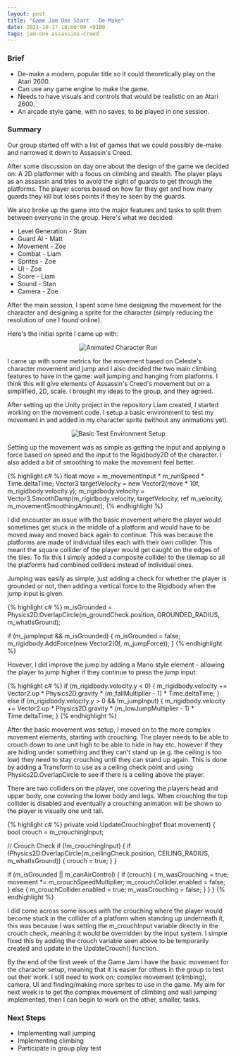 ```yaml
---
layout: post
title: "Game Jam One Start - De-Make"
date: 2021-10-17 18:00:00 +0100
tags: jam-one assassins-creed 
---
```

### Brief
- De-make a modern, popular title so it could theoretically play on the Atari 2600.
- Can use any game engine to make the game.
- Needs to have visuals and controls that would be realistic on an Atari 2600.
- An arcade style game, with no saves, to be played in one session.

### Summary
Our group started off with a list of games that we could possibly de-make and narrowed it down to Assassin's Creed.

After some discussion on day one about the design of the game we decided on: A 2D platformer with a focus on climbing and stealth. 
The player plays as an assassin and tries to avoid the sight of guards to get through the platforms.
The player scores based on how far they get and how many guards they kill but loses points if they're seen by the guards.

We also broke up the game into the major features and tasks to split them between everyone in the group. Here's what we decided:

- Level Generation - Stan
- Guard AI - Matt
- Movement - Zoe
- Combat - Liam
- Sprites - Zoe
- UI - Zoe
- Score - Liam
- Sound - Stan
- Camera - Zoe

After the main session, I spent some time designing the movement for the character and designing a sprite for the character (simply reducing the resolution of one I found online).

Here's the initial sprite I came up with: 

<p align="center">
  <img src="{{site.baseurl}}/assets/jam-one/character-run.gif" alt="Animated Character Run"/>
</p>

I came up with some metrics for the movement based on Celeste's character movement and jump and I also decided the two main climbing features to have in the game: wall jumping and hanging from platforms. I think this will give elements of Assassin's Creed's movement but on a simplified, 2D, scale. I brought my ideas to the group, and they agreed. 

After setting up the Unity project in the repository Liam created, I started working on the movement code. I setup a basic environment to test my movement in and added in my character sprite (without any animations yet).

<p align="center">
  <img src="{{site.baseurl}}/assets/jam-one/test-movement-setup.png" alt="Basic Test Environment Setup"/>
</p>

Setting up the movement was as simple as getting the input and applying a force based on speed and the input to the Rigidbody2D of the character. I also added a bit of smoothing to make the movement feel better.

{% highlight c# %}
  float move = m_movementInput * m_runSpeed * Time.deltaTime;
  Vector3 targetVelocity = new Vector2(move * 10f, m_rigidbody.velocity.y);
  m_rigidbody.velocity = Vector3.SmoothDamp(m_rigidbody.velocity, targetVelocity, ref m_velocity, m_movementSmoothingAmount);
{% endhighlight %}

I did encounter an issue with the basic movement where the player would sometimes get stuck in the middle of a platform and would have to be moved away and moved back again to continue. This was because the platforms are made of individual tiles each with their own collider. This meant the square collider of the player would get caught on the edges of the tiles. To fix this I simply added a composite collider to the tilemap so all the platforms had combined colliders instead of individual ones. 

Jumping was easily as simple, just adding a check for whether the player is grounded or not, then adding a vertical force to the Rigidbody when the jump input is given.

{% highlight c# %}
  m_isGrounded = Physics2D.OverlapCircle(m_groundCheck.position, GROUNDED_RADIUS, m_whatIsGround);

  if (m_jumpInput && m_isGrounded)
  {
    m_isGrounded = false;
    m_rigidbody.AddForce(new Vector2(0f, m_jumpForce));
  }
{% endhighlight %}

Hovever, I did improve the jump by adding a Mario style element - allowing the player to jump higher if they continue to press the jump input:

{% highlight c# %}
  if (m_rigidbody.velocity.y < 0)
  {
    m_rigidbody.velocity += Vector2.up * Physics2D.gravity * (m_fallMultiplier - 1) * Time.deltaTime;
  }
	else if (m_rigidbody.velocity.y > 0 && !m_jumpInput)
  {
    m_rigidbody.velocity += Vector2.up * Physics2D.gravity * (m_lowJumpMultiplier - 1) * Time.deltaTime;
  }
{% endhighlight %}

After the basic movement was setup, I moved on to the more complex movement elements, starting with crouching. The player needs to be able to crouch down to one unit high to be able to hide in hay etc, however if they are hiding under something and they can't stand up (e.g. the ceiling is too low) they need to stay crouching until they can stand up again. This is done by adding a Transform to use as a ceiling check point and using Physics2D.OverlapCircle to see if there is a ceiling above the player.

There are two colliders on the player, one covering the players head and upper body, one covering the lower body and legs. When crouching the top collider is disabled and eventually a crouching animation will be shown so the player is visually one unit tall.

{% highlight c# %}
private void UpdateCrouching(ref float movement)
{
  bool crouch = m_crouchingInput;

  // Crouch Check
  if (!m_crouchingInput)
  {
    if (Physics2D.OverlapCircle(m_ceilingCheck.position, CEILING_RADIUS, m_whatIsGround))
    {
      crouch = true;
    }
  }

  if (m_isGrounded || m_canAirControl)
  {
    if (crouch)
    {
      m_wasCrouching = true;
      movement *= m_crouchSpeedMultiplier;
      m_crouchCollider.enabled = false;
    }
    else
    {
      m_crouchCollider.enabled = true;
      m_wasCrouching = false;
    }
  }
}
{% endhighlight %}

I did come across some issues with the crouching where the player would become stuck in the collider of a platform when standing up underneath it, this was because I was setting the m_crouchInput variable directly in the crouch check, meaning it would be overridden by the input system. I simple fixed this by adding the crouch variable seen above to be temporarily created and update in the UpdateCrouch() function.

By the end of the first week of the Game Jam I have the basic movement for the character setup, meaning that it is easier for others in the group to test out their work. I still need to work on: complex movement (climbing), camera, UI and finding/making more sprites to use in the game. My aim for next week is to get the complex movement of climbing and wall jumping implemented, then I can begin to work on the other, smaller, tasks. 

### Next Steps
- Implementing wall jumping
- Implementing climbing
- Participate in group play test
